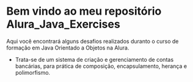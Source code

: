 # Bem vindo ao meu repositório Alura_Java_Exercises
Aqui você encontrará alguns desafios realizados duranto o curso de formação em Java Orientado a Objetos na Alura.
-  Trata-se de um sistema de criação e gerenciamento de contas bancárias, para prática de composição, encapsulamento, herança e polimorfismo.
